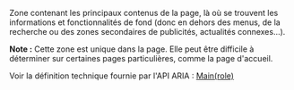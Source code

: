 Zone contenant les principaux contenus de la page, là où se trouvent les informations et fonctionnalités de fond (donc en dehors des menus, de la recherche ou des zones secondaires de publicités, actualités connexes...).

**Note :** Cette zone est unique dans la page. Elle peut être difficile à déterminer sur certaines pages particulières, comme la page d'accueil.

Voir la définition technique fournie par l'API ARIA : [Main(role)](http://www.w3.org/WAI/PF/aria/roles#main)
